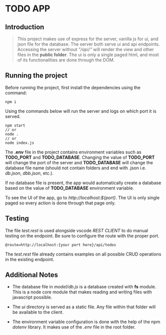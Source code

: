 # TODO APP

## Introduction

> This project makes use of express for the server, vanilla js for ui, and json file for the database. The server both serve ui and api endpoints. Accessing the server without _"/api/"_ will render the view and other files in the **public folder**. The ui is only a single paged html, and most of its functionalities are done through the DOM.

## Running the project

Before running the project, first install the dependencies using the command:

```
npm i
```

Using the commands below will run the server and logs on which port it is served.

```
npm start
// or
node .
// or
node index.js
```

The **.env** file in the project contains environment variables such as **TODO_PORT** and **TODO_DATABASE**. Changing the value of **TODO_PORT** will change the port of the server and **TODO_DATABASE** will change the database file name (should not contain folders and end with .json i.e. _db.json_, _dbb.json_, etc.).

If no database file is present, the app would automatically create a database based on the value of **TODO_DATABASE** environment variable.

To see the UI of the app, go to _http://localhost:${port}_. The UI is only single paged so every action is done through that page only.

## Testing

The file _test.rest_ is used alongside vscode _REST CLIENT_ to do manual testing on the endpoint. Be sure to configure the route with the proper port.

```
@route=http://localhost:{your port here}/api/todos
```

The _test.rest_ file already contains examples on all possible CRUD operations in the existing endpoint.

## Additional Notes

- The database file in _model/db.js_ is a database created with **fs** module. This is a node core module that makes reading and writing files with javascript possible.

- The _ui_ directory is served as a static file. Any file within that folder will be available to the client.

- The environment variable configuration is done with the help of the npm _dotenv_ library. It makes use of the _.env_ file in the root folder.
